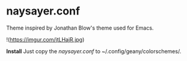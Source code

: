 # naysayer.conf

Theme inspired by Jonathan Blow's theme used for Emacs.

!(https://imgur.com/jtLHajR.jpg)

**Install**
Just copy the *naysayer.conf* to ~/.config/geany/colorschemes/.
